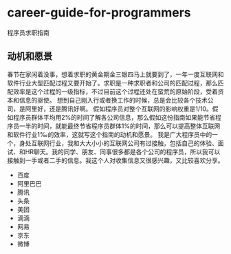 # career-guide-for-programmers
程序员求职指南

## 动机和愿景  
春节在家闲着没事，想着求职的黄金期金三银四马上就要到了，一年一度互联网和软件行业大型匹配过程又要开始了。求职是一种求职者和公司的匹配过程，那么匹配效率是这个过程的一级指标，不过目前这个过程还处在蛮荒的原始阶段，受着资本和信息的驱使。
想到自己刚入行或者换工作的时候，总是会比较各个技术公司，是阿里好，还是腾讯好啊。
假如程序员对整个互联网的影响权重是1/10。假如程序员群体平均用2%的时间了解各公司信息，那么假如这份指南如果能节省程序员一半的时间，就能最终节省程序员群体1%的时间，那么可以提高整体互联网和软件行业1‰的效率，这就写这个指南的动机和愿景。
我是广大程序员中的一个，身处互联网行业，我和大大小小的互联网公司有过接触，包括自己的体验、面试、和HR聊天。我的同学、朋友、同事很多都是各个公司的程序员，所以我可以接触到一手或者二手的信息。我这个人对收集信息又很感兴趣，又比较喜欢分享。

- 百度 
- 阿里巴巴 
- 腾讯 
- 头条  
- 美团  
- 滴滴  
- 网易  
- 京东  
- 微博  



